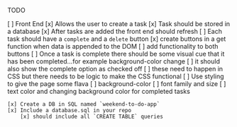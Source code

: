 TODO

[ ] Front End
    [x] Allows the user to create a task
    [x] Task should be stored in a database
    [x] After tasks are added the front end should refresh
    [ ] Each task should have a `complete` and a `delete` button
        [x] create buttons in a get function when data is appended to the DOM
        [ ] add functionality to both buttons
    [ ] Once a task is complete there should be some visual cue that it has
        been completed...for example background-color change
        [ ] it should also show the complete option as checked off
        [ ] these need to happen in CSS but there needs to be logic to make the 
            CSS functional
    [ ] Use styling to give the page some flava
        [ ] background-color
        [ ] font family and size
        [ ] text color and changing background color for completed tasks


    [x] Create a DB in SQL named `weekend-to-do-app` 
    [x] Include a database.sql in your repo
        [x] should include all `CREATE TABLE` queries